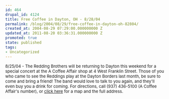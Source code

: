 ```yaml
---
id: 464
drupal_id: 4124
title: Free Coffee in Dayton, OH - 8/28/04
permalink: /blog/2004/08/29/free-coffee-in-dayton-oh-82804/
created_at: 2004-08-29 07:29:00.000000000 Z
updated_at: 2011-08-20 03:36:31.000000000 Z
promoted: true
state: published
tags:
- Uncategorized
---
```

<font size="2">8/25/04 - The Redding Brothers will be returning to Dayton this weekend for a special concert at the A Coffee Affair shop at 4 West Franklin Street. Those of you who came to see the Reddings play at the Dayton Borders last month, be sure to come and bring a friend! The band would love to talk to you again, and they'll even buy you a drink for coming. For directions, call (937) 436-5100 (A Coffee Affair's number), or <a href="http://yp.yahoo.com/py/ypMap.py?Pyt=Typ&amp;tuid=23033037&amp;ck=81292894&amp;tab=B2C&amp;tcat=8228500&amp;city=Dayton&amp;state=OH&amp;uzip=45402&amp;country=us&amp;msa=2000&amp;cs=4&amp;ed=zUhRD61o2Ty6so4PbRaA5mkqFa7r66ORAxZyEMjRM8RQ&amp;stat=:pos:0:regular:regT:1:fbT:0">click here</a> for a map and the full address. </font>
